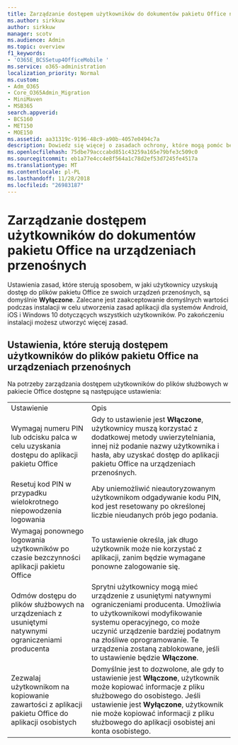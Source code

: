 ```yaml
---
title: Zarządzanie dostępem użytkowników do dokumentów pakietu Office na urządzeniach przenośnych
ms.author: sirkkuw
author: sirkkuw
manager: scotv
ms.audience: Admin
ms.topic: overview
f1_keywords:
- 'O365E_BCSSetup4OfficeMobile '
ms.service: o365-administration
localization_priority: Normal
ms.custom:
- Adm_O365
- Core_O365Admin_Migration
- MiniMaven
- MSB365
search.appverid:
- BCS160
- MET150
- MOE150
ms.assetid: aa31319c-9196-48c9-a90b-4057e0494c7a
description: Dowiedz się więcej o zasadach ochrony, które mogą pomóc bezpiecznego dostępu do aplikacji pakietu Office z urządzeń przenośnych.
ms.openlocfilehash: 75dbe79acccabd851c43259a165e79bfe3c509c0
ms.sourcegitcommit: eb1a77e4cc4e8f564a1c78d2ef53d7245fe4517a
ms.translationtype: MT
ms.contentlocale: pl-PL
ms.lasthandoff: 11/28/2018
ms.locfileid: "26983187"
---
```

# <a name="manage-how-users-access-office-documents-on-mobile-devices"></a>Zarządzanie dostępem użytkowników do dokumentów pakietu Office na urządzeniach przenośnych

 Ustawienia zasad, które sterują sposobem, w jaki użytkownicy uzyskują dostęp do plików pakietu Office ze swoich urządzeń przenośnych, są domyślnie **Wyłączone**. Zalecane jest zaakceptowanie domyślnych wartości podczas instalacji w celu utworzenia zasad aplikacji dla systemów Android, iOS i Windows 10 dotyczących wszystkich użytkowników. Po zakończeniu instalacji możesz utworzyć więcej zasad. 
  
## <a name="settings-that-control-how-users-access-office-files-on-mobile-devices"></a>Ustawienia, które sterują dostępem użytkowników do plików pakietu Office na urządzeniach przenośnych

Na potrzeby zarządzania dostępem użytkowników do plików służbowych w pakiecie Office dostępne są następujące ustawienia:
  
|||
|:-----|:-----|
|Ustawienie  <br/> |Opis  <br/> |
|Wymagaj numeru PIN lub odcisku palca w celu uzyskania dostępu do aplikacji pakietu Office  <br/> |Gdy to ustawienie jest **Włączone**, użytkownicy muszą korzystać z dodatkowej metody uwierzytelniania, innej niż podanie nazwy użytkownika i hasła, aby uzyskać dostęp do aplikacji pakietu Office na urządzeniach przenośnych.  <br/> |
|Resetuj kod PIN w przypadku wielokrotnego niepowodzenia logowania  <br/> |Aby uniemożliwić nieautoryzowanym użytkownikom odgadywanie kodu PIN, kod jest resetowany po określonej liczbie nieudanych prób jego podania.  <br/> |
|Wymagaj ponownego logowania użytkowników po czasie bezczynności aplikacji pakietu Office  <br/> |To ustawienie określa, jak długo użytkownik może nie korzystać z aplikacji, zanim będzie wymagane ponowne zalogowanie się.  <br/> |
|Odmów dostępu do plików służbowych na urządzeniach z usuniętymi natywnymi ograniczeniami producenta  <br/> |Sprytni użytkownicy mogą mieć urządzenie z usuniętymi natywnymi ograniczeniami producenta. Umożliwia to użytkownikowi modyfikowanie systemu operacyjnego, co może uczynić urządzenie bardziej podatnym na złośliwe oprogramowanie. Te urządzenia zostaną zablokowane, jeśli to ustawienie będzie **Włączone**.  <br/> |
|Zezwalaj użytkownikom na kopiowanie zawartości z aplikacji pakietu Office do aplikacji osobistych  <br/> |Domyślnie jest to dozwolone, ale gdy to ustawienie jest **Włączone**, użytkownik może kopiować informacje z pliku służbowego do osobistego. Jeśli ustawienie jest **Wyłączone**, użytkownik nie może kopiować informacji z pliku służbowego do aplikacji osobistej ani konta osobistego.  <br/> |
   

